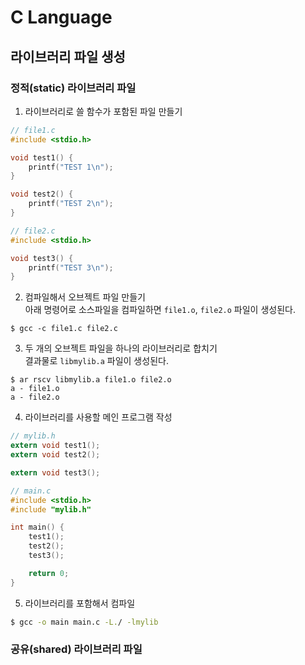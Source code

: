 # C Language

## 라이브러리 파일 생성

### 정적(static) 라이브러리 파일

1. 라이브러리로 쓸 함수가 포함된 파일 만들기
```c
// file1.c
#include <stdio.h>

void test1() {
    printf("TEST 1\n");
}

void test2() {
    printf("TEST 2\n");
}
```
```c
// file2.c
#include <stdio.h>

void test3() {
    printf("TEST 3\n");
}
```

2. 컴파일해서 오브젝트 파일 만들기<br/>아래 명령어로 소스파일을 컴파일하면 `file1.o`, `file2.o` 파일이 생성된다.
```shell
$ gcc -c file1.c file2.c
```

3. 두 개의 오브젝트 파일을 하나의 라이브러리로 합치기<br />결과물로 `libmylib.a` 파일이 생성된다.
```shell
$ ar rscv libmylib.a file1.o file2.o
a - file1.o
a - file2.o
```

4. 라이브러리를 사용할 메인 프로그램 작성
```c
// mylib.h
extern void test1();
extern void test2();

extern void test3();
```
```c
// main.c
#include <stdio.h>
#include "mylib.h"

int main() {
    test1();
    test2();
    test3();

    return 0;
}
```

5. 라이브러리를 포함해서 컴파일
```sh
$ gcc -o main main.c -L./ -lmylib
```

### 공유(shared) 라이브러리 파일

